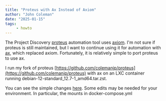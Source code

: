 ```yaml
---
title: "Proteus with Ax Instead of Axiom"
author: "John Coleman"
date: "2025-01-15"
tags: 
     - howto
---
```


The Project Discovery [proteus](https://github.com/pry0cc/proteus) automation tool uses [axiom](https://github.com/pry0cc/axiom). I'm not sure if proteus is still maintained, but I want to continue using it for automation with [ax](https://github.com/attacksurge/ax), which replaced axiom. Fortunately, it is relatively simple to port proteus to use ax. 

I run my fork of proteus [https://github.com/colemanjp/proteus](https://github.com/colemanjp/proteus) with ax on an LXC container running debian-12-standard_12.7-1_amd64.tar.zst.

You can see the simple changes [here](https://github.com/pry0cc/proteus/compare/main...colemanjp:proteus:main). Some edits may be needed for your environment. In particular, the mounts in docker-compose.yml

